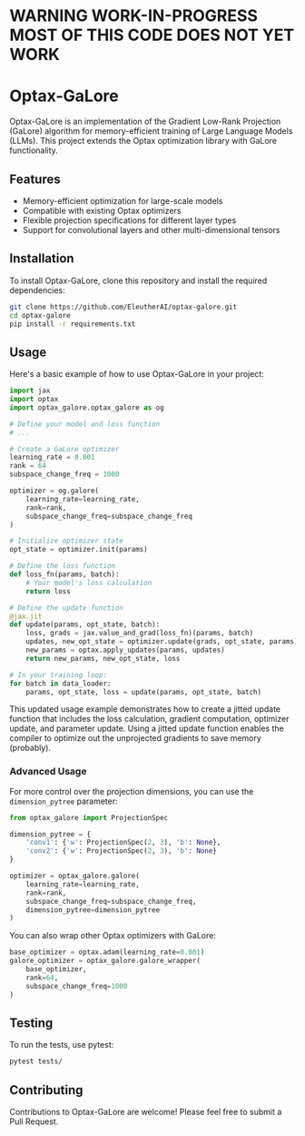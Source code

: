 # WARNING WORK-IN-PROGRESS MOST OF THIS CODE DOES NOT YET WORK

# Optax-GaLore

Optax-GaLore is an implementation of the Gradient Low-Rank Projection (GaLore) algorithm for memory-efficient training of Large Language Models (LLMs). This project extends the Optax optimization library with GaLore functionality.

## Features

- Memory-efficient optimization for large-scale models
- Compatible with existing Optax optimizers
- Flexible projection specifications for different layer types
- Support for convolutional layers and other multi-dimensional tensors

## Installation

To install Optax-GaLore, clone this repository and install the required dependencies:

```bash
git clone https://github.com/EleutherAI/optax-galore.git
cd optax-galore
pip install -r requirements.txt
```
## Usage

Here's a basic example of how to use Optax-GaLore in your project:

```python
import jax
import optax
import optax_galore.optax_galore as og

# Define your model and loss function
# ...

# Create a GaLore optimizer
learning_rate = 0.001
rank = 64
subspace_change_freq = 1000

optimizer = og.galore(
    learning_rate=learning_rate,
    rank=rank,
    subspace_change_freq=subspace_change_freq
)

# Initialize optimizer state
opt_state = optimizer.init(params)

# Define the loss function
def loss_fn(params, batch):
    # Your model's loss calculation
    return loss

# Define the update function
@jax.jit
def update(params, opt_state, batch):
    loss, grads = jax.value_and_grad(loss_fn)(params, batch)
    updates, new_opt_state = optimizer.update(grads, opt_state, params)
    new_params = optax.apply_updates(params, updates)
    return new_params, new_opt_state, loss

# In your training loop:
for batch in data_loader:
    params, opt_state, loss = update(params, opt_state, batch)
```

This updated usage example demonstrates how to create a jitted update function that includes the loss calculation, gradient computation, optimizer update, and parameter update. Using a jitted update function enables the compiler to optimize out the unprojected gradients to save memory (probably).

### Advanced Usage

For more control over the projection dimensions, you can use the `dimension_pytree` parameter:

```python
from optax_galore import ProjectionSpec

dimension_pytree = {
    'conv1': {'w': ProjectionSpec(2, 3), 'b': None},
    'conv2': {'w': ProjectionSpec(2, 3), 'b': None}
}

optimizer = optax_galore.galore(
    learning_rate=learning_rate,
    rank=rank,
    subspace_change_freq=subspace_change_freq,
    dimension_pytree=dimension_pytree
)
```

You can also wrap other Optax optimizers with GaLore:

```python
base_optimizer = optax.adam(learning_rate=0.001)
galore_optimizer = optax_galore.galore_wrapper(
    base_optimizer,
    rank=64,
    subspace_change_freq=1000
)
```

## Testing

To run the tests, use pytest:

```bash
pytest tests/
```

## Contributing

Contributions to Optax-GaLore are welcome! Please feel free to submit a Pull Request.